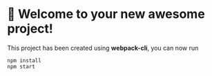 # 🚀 Welcome to your new awesome project!

This project has been created using **webpack-cli**, you can now run

```
npm install
npm start
```
